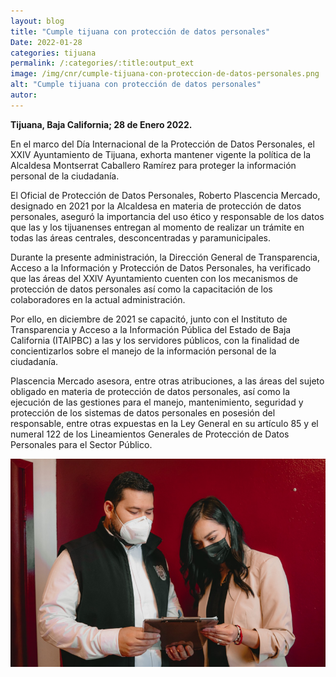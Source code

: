 ```yaml
---
layout: blog
title: "Cumple tijuana con protección de datos personales"
Date: 2022-01-28
categories: tijuana
permalink: /:categories/:title:output_ext
image: /img/cnr/cumple-tijuana-con-proteccion-de-datos-personales.png
alt: "Cumple tijuana con protección de datos personales"
autor:
---
```


**Tijuana, Baja California; 28 de Enero 2022.** 

En el marco del Día Internacional de la Protección de Datos Personales, el XXIV Ayuntamiento de Tijuana, exhorta mantener vigente la política de la Alcaldesa Montserrat Caballero Ramírez para proteger la información personal de la ciudadanía.

El Oficial de Protección de Datos Personales, Roberto Plascencia Mercado, designado en 2021 por la Alcaldesa en materia de protección de datos personales, aseguró la importancia del uso ético y responsable de los datos que las y los tijuanenses entregan al momento de realizar un trámite en todas las áreas centrales, desconcentradas y paramunicipales. 

Durante la presente administración, la Dirección General de Transparencia, Acceso a la Información y Protección de Datos Personales, ha verificado que las áreas del XXlV Ayuntamiento cuenten con los mecanismos de protección de datos personales así como la capacitación de los colaboradores en la actual administración. 

Por ello, en diciembre de 2021 se capacitó, junto con el Instituto de Transparencia y Acceso a la Información Pública del Estado de Baja California (ITAIPBC) a las y los servidores públicos, con la finalidad de concientizarlos sobre el manejo de la información personal de la ciudadanía. 

Plascencia Mercado asesora, entre otras atribuciones, a las áreas del sujeto obligado en materia de protección de datos personales, así como la ejecución de las gestiones para el manejo, mantenimiento, seguridad y protección de los sistemas de datos personales en posesión del responsable, entre otras expuestas en la Ley General en su artículo 85 y el numeral 122 de los Lineamientos Generales de Protección de Datos Personales para el Sector Público.

<div id="carouselExampleSlidesOnly" class="carousel slide" data-ride="carousel">
  <div class="carousel-inner">
    <div class="carousel-item active">
       <img class="d-block w-100" src="/img/cnr/cumple-tijuana-con-proteccion-de-datos-personales.png" loading="lazy"  alt="Cumple tijuana con protección de datos personales">
    </div>
  </div>
</div>